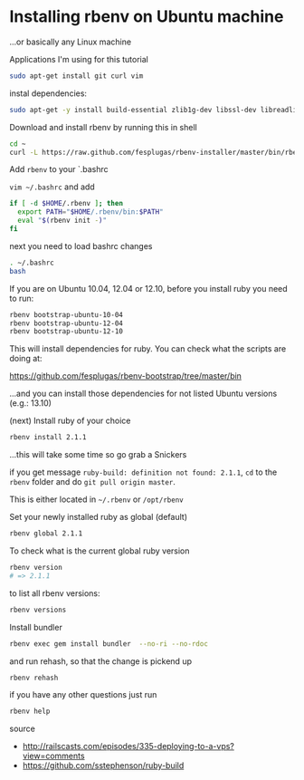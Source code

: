 # Installing rbenv on Ubuntu machine

...or basically any Linux machine

Applications I'm using for this tutorial

```bash
sudo apt-get install git curl vim
```

instal dependencies:

```bash
sudo apt-get -y install build-essential zlib1g-dev libssl-dev libreadline-gplv2-dev
```

Download and install rbenv by running this in shell

```bash
cd ~
curl -L https://raw.github.com/fesplugas/rbenv-installer/master/bin/rbenv-installer | bash
```

Add `rbenv` to your `.bashrc

`vim ~/.bashrc` and add

```bash
if [ -d $HOME/.rbenv ]; then
  export PATH="$HOME/.rbenv/bin:$PATH"
  eval "$(rbenv init -)"
fi
```

next you need to load bashrc changes

```bash
. ~/.bashrc 
bash
```

If you are on Ubuntu 10.04, 12.04 or 12.10, before you install ruby
you need to run:

```bash
rbenv bootstrap-ubuntu-10-04
rbenv bootstrap-ubuntu-12-04
rbenv bootstrap-ubuntu-12-10
```

This will install dependencies for ruby. You can check what the scripts are doing at:

https://github.com/fesplugas/rbenv-bootstrap/tree/master/bin

...and you can install those dependencies for not listed Ubuntu versions (e.g.: 13.10)

(next) Install ruby of your choice

```bash
rbenv install 2.1.1
```

...this will take some time so go grab a Snickers

if you get message  `ruby-build: definition not found: 2.1.1`, `cd` to 
the `rbenv` folder and do `git pull origin master`.

This is either located in `~/.rbenv` or `/opt/rbenv`

Set your newly installed ruby as global (default)

```bash
rbenv global 2.1.1
```

To check what is the current global ruby version

```bash
rbenv version
# => 2.1.1
```

to list all rbenv versions:

```bash
rbenv versions
```

Install bundler

```bash
rbenv exec gem install bundler  --no-ri --no-rdoc
```

and run rehash, so that the change is pickend up

```bash
rbenv rehash
```

if you have any other questions just run 

```bash
rbenv help
```

source

* http://railscasts.com/episodes/335-deploying-to-a-vps?view=comments
* https://github.com/sstephenson/ruby-build

